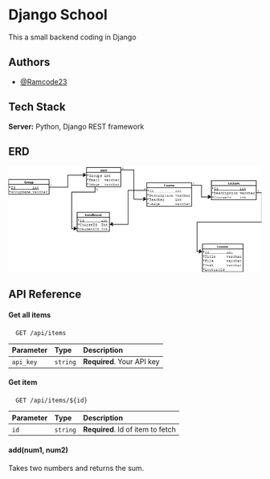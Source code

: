 
# Django School

This a small backend coding in Django

## Authors

- [@Ramcode23](https://github.com/Ramcode23)

  
## Tech Stack

**Server:** Python, Django REST framework

  
## ERD

![App Screenshot](https://github.com/Ramcode23/schoolApp/blob/main/doc/djangoschool2.png?text=App+Screenshot+Here)

  
## API Reference

#### Get all items

```http
  GET /api/items
```

| Parameter | Type     | Description                |
| :-------- | :------- | :------------------------- |
| `api_key` | `string` | **Required**. Your API key |

#### Get item

```http
  GET /api/items/${id}
```

| Parameter | Type     | Description                       |
| :-------- | :------- | :-------------------------------- |
| `id`      | `string` | **Required**. Id of item to fetch |

#### add(num1, num2)

Takes two numbers and returns the sum.

  
